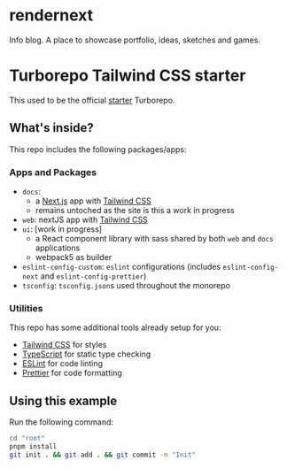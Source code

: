 # rendernext
Info blog. A place to showcase portfolio, ideas, sketches and games.

# Turborepo Tailwind CSS starter
This used to be the official [starter](https://github.com/vercel/turbo/tree/main/examples/with-tailwind) Turborepo.
## What's inside?

This repo includes the following packages/apps:
### Apps and Packages

- `docs`:
    * a [Next.js](https://nextjs.org/) app with [Tailwind CSS](https://tailwindcss.com/)
    * remains untoched as the site is this a work in progress
- `web`: nextJS app with [Tailwind CSS](https://tailwindcss.com/)
- `ui`: [work in progress]
    * a React component library with sass shared by both `web` and `docs` applications
    * webpack5 as builder
- `eslint-config-custom`: `eslint` configurations (includes `eslint-config-next` and `eslint-config-prettier`)
- `tsconfig`: `tsconfig.json`s used throughout the monorepo



### Utilities

This repo has some additional tools already setup for you:

- [Tailwind CSS](https://tailwindcss.com/) for styles
- [TypeScript](https://www.typescriptlang.org/) for static type checking
- [ESLint](https://eslint.org/) for code linting
- [Prettier](https://prettier.io) for code formatting

## Using this example

Run the following command:
```sh
cd "root"
pnpm install
git init . && git add . && git commit -m "Init"
```
